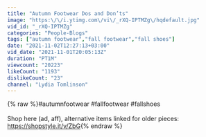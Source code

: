 ```yaml
---
title: "Autumn Footwear Dos and Don’ts"
image: "https:\/\/i.ytimg.com\/vi\/_rXQ-IPTMZg\/hqdefault.jpg"
vid_id: "_rXQ-IPTMZg"
categories: "People-Blogs"
tags: ["autumn footwear","fall footwear","fall shoes"]
date: "2021-11-02T12:27:13+03:00"
vid_date: "2021-11-01T20:05:13Z"
duration: "PT1M"
viewcount: "20223"
likeCount: "1193"
dislikeCount: "23"
channel: "Lydia Tomlinson"
---
```

{% raw %}#autumnfootwear #fallfootwear #fallshoes<br /><br />Shop here (ad, aff), alternative items linked for older pieces: <a rel="nofollow" target="blank" href="https://shopstyle.it/v/ZbG">https://shopstyle.it/v/ZbG</a>{% endraw %}
